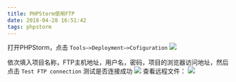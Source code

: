 ```yaml
---
title: PHPStorm使用FTP
date: 2018-04-28 16:51:42
tags: phpstorm
---
```

打开PHPStorm，点击 `Tools—>Deployment—>Cofiguration`
![](images/phpstorm-ftp.png)
<!-- more -->
依次填入项目名称，FTP主机地址，用户名，密码，项目的浏览器访问地址，然后点击 `Test FTP connection` 测试是否连接成功
![](images/ftp-config.png)
查看远程文件：
![](images/remote-host.png)